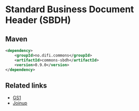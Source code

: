 # Standard Business Document Header (SBDH)

## Maven

```xml
<dependency>
	<groupId>no.difi.commons</groupId>
	<artifactId>commons-sbdh</artifactId>
	<version>0.9.0</version>
</dependency>
```

## Related links

* [GS1](http://www.gs1.org/standard-business-document-header-sbdh)
* [Joinup](https://joinup.ec.europa.eu/catalogue/distribution/standard-business-document-header-sbdh-version-13-technical-implementation--0)